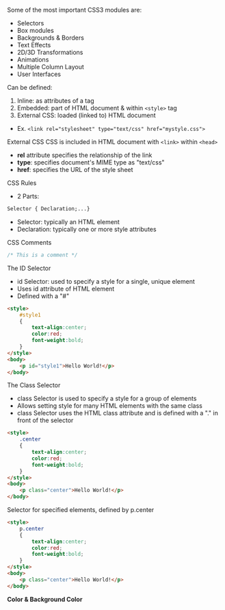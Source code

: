Some of the most important CSS3 modules are:
- Selectors
- Box modules
- Backgrounds & Borders
- Text Effects
- 2D/3D Transformations
- Animations
- Multiple Column Layout
- User Interfaces

Can be defined:
1. Inline: as attributes of a tag
2. Embedded: part of HTML document & within `<style>` tag
3. External CSS: loaded (linked to) HTML document
- Ex. `<link rel="stylesheet" type="text/css" href="mystyle.css">`

External CSS
CSS is included in HTML document with `<link>` within `<head>`
- **rel** attribute specifies the relationship of the link
- **type**: specifies document's MIME type as "text/css"
- **href**: specifies the URL of the style sheet

CSS Rules
- 2 Parts:
```css
Selector { Declaration;...}
```
  - Selector: typically an HTML element
  - Declaration: typically one or more style attributes

CSS Comments
```css
/* This is a comment */
```

The ID Selector
- id Selector: used to specify a style for a single, unique element
- Uses id attribute of HTML element
- Defined with a "#"
```html
<style>
    #style1
    {
        text-align:center;
        color:red;
        font-weight:bold;
    }
</style>
<body>
    <p id="style1">Hello World!</p>
</body>
```

The Class Selector
- class Selector is used to specify a style for a group of elements
- Allows setting style for many HTML elements with the same class
- class Selector uses the HTML class attribute and is defined with a "." in front of the selector

```html
<style>
    .center
    {
        text-align:center;
        color:red;
        font-weight:bold;
    }
</style>
<body>
    <p class="center">Hello World!</p>
</body>
```

Selector for specified elements, defined by p.center
```html
<style>
    p.center
    {
        text-align:center;
        color:red;
        font-weight:bold;
    }
</style>
<body>
    <p class="center">Hello World!</p>
</body>
```

**Color & Background Color**
